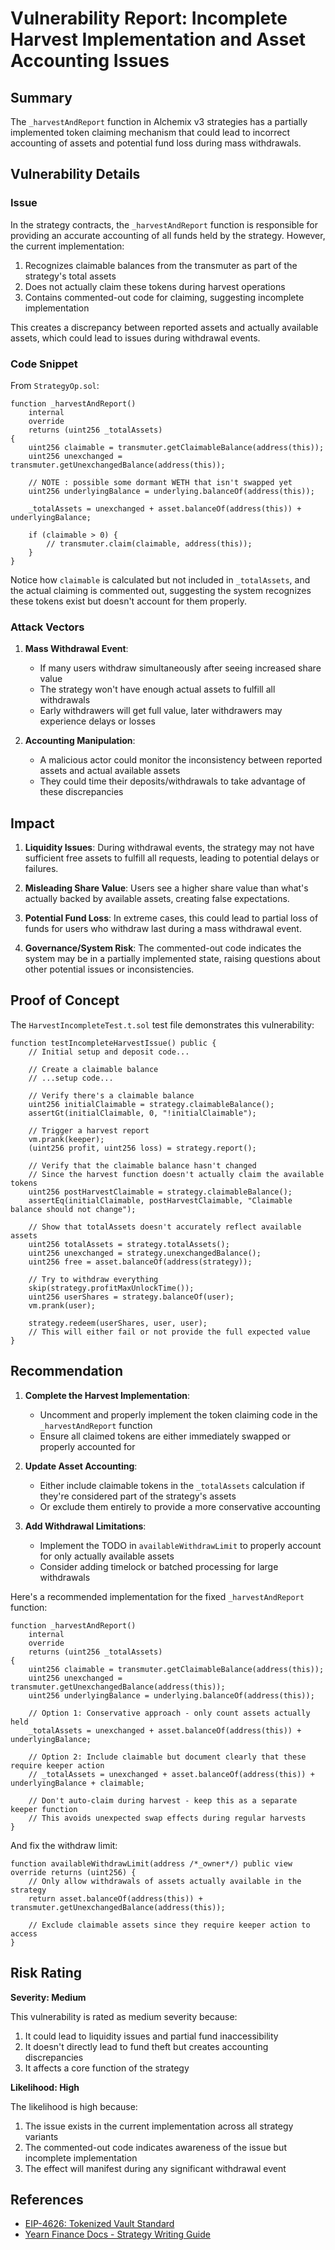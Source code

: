 # Vulnerability Report: Incomplete Harvest Implementation and Asset Accounting Issues

## Summary
The `_harvestAndReport` function in Alchemix v3 strategies has a partially implemented token claiming mechanism that could lead to incorrect accounting of assets and potential fund loss during mass withdrawals.

## Vulnerability Details

### Issue
In the strategy contracts, the `_harvestAndReport` function is responsible for providing an accurate accounting of all funds held by the strategy. However, the current implementation:

1. Recognizes claimable balances from the transmuter as part of the strategy's total assets
2. Does not actually claim these tokens during harvest operations
3. Contains commented-out code for claiming, suggesting incomplete implementation

This creates a discrepancy between reported assets and actually available assets, which could lead to issues during withdrawal events.

### Code Snippet
From `StrategyOp.sol`:
```solidity
function _harvestAndReport()
    internal
    override
    returns (uint256 _totalAssets)
{
    uint256 claimable = transmuter.getClaimableBalance(address(this));        
    uint256 unexchanged = transmuter.getUnexchangedBalance(address(this));

    // NOTE : possible some dormant WETH that isn't swapped yet
    uint256 underlyingBalance = underlying.balanceOf(address(this));

    _totalAssets = unexchanged + asset.balanceOf(address(this)) + underlyingBalance;

    if (claimable > 0) {
        // transmuter.claim(claimable, address(this));
    }
}
```

Notice how `claimable` is calculated but not included in `_totalAssets`, and the actual claiming is commented out, suggesting the system recognizes these tokens exist but doesn't account for them properly.

### Attack Vectors

1. **Mass Withdrawal Event**:
   - If many users withdraw simultaneously after seeing increased share value
   - The strategy won't have enough actual assets to fulfill all withdrawals
   - Early withdrawers will get full value, later withdrawers may experience delays or losses

2. **Accounting Manipulation**:
   - A malicious actor could monitor the inconsistency between reported assets and actual available assets
   - They could time their deposits/withdrawals to take advantage of these discrepancies

## Impact

1. **Liquidity Issues**: During withdrawal events, the strategy may not have sufficient free assets to fulfill all requests, leading to potential delays or failures.

2. **Misleading Share Value**: Users see a higher share value than what's actually backed by available assets, creating false expectations.

3. **Potential Fund Loss**: In extreme cases, this could lead to partial loss of funds for users who withdraw last during a mass withdrawal event.

4. **Governance/System Risk**: The commented-out code indicates the system may be in a partially implemented state, raising questions about other potential issues or inconsistencies.

## Proof of Concept
The `HarvestIncompleteTest.t.sol` test file demonstrates this vulnerability:

```solidity
function testIncompleteHarvestIssue() public {
    // Initial setup and deposit code...
    
    // Create a claimable balance
    // ...setup code...
    
    // Verify there's a claimable balance
    uint256 initialClaimable = strategy.claimableBalance();
    assertGt(initialClaimable, 0, "!initialClaimable");
    
    // Trigger a harvest report
    vm.prank(keeper);
    (uint256 profit, uint256 loss) = strategy.report();
    
    // Verify that the claimable balance hasn't changed
    // Since the harvest function doesn't actually claim the available tokens
    uint256 postHarvestClaimable = strategy.claimableBalance();
    assertEq(initialClaimable, postHarvestClaimable, "Claimable balance should not change");
    
    // Show that totalAssets doesn't accurately reflect available assets
    uint256 totalAssets = strategy.totalAssets();
    uint256 unexchanged = strategy.unexchangedBalance();
    uint256 free = asset.balanceOf(address(strategy));
    
    // Try to withdraw everything
    skip(strategy.profitMaxUnlockTime());
    uint256 userShares = strategy.balanceOf(user);
    vm.prank(user);
    
    strategy.redeem(userShares, user, user);
    // This will either fail or not provide the full expected value
}
```

## Recommendation

1. **Complete the Harvest Implementation**:
   - Uncomment and properly implement the token claiming code in the `_harvestAndReport` function
   - Ensure all claimed tokens are either immediately swapped or properly accounted for

2. **Update Asset Accounting**:
   - Either include claimable tokens in the `_totalAssets` calculation if they're considered part of the strategy's assets
   - Or exclude them entirely to provide a more conservative accounting

3. **Add Withdrawal Limitations**:
   - Implement the TODO in `availableWithdrawLimit` to properly account for only actually available assets
   - Consider adding timelock or batched processing for large withdrawals

Here's a recommended implementation for the fixed `_harvestAndReport` function:

```solidity
function _harvestAndReport()
    internal
    override
    returns (uint256 _totalAssets)
{
    uint256 claimable = transmuter.getClaimableBalance(address(this));
    uint256 unexchanged = transmuter.getUnexchangedBalance(address(this));
    uint256 underlyingBalance = underlying.balanceOf(address(this));
    
    // Option 1: Conservative approach - only count assets actually held
    _totalAssets = unexchanged + asset.balanceOf(address(this)) + underlyingBalance;
    
    // Option 2: Include claimable but document clearly that these require keeper action
    // _totalAssets = unexchanged + asset.balanceOf(address(this)) + underlyingBalance + claimable;
    
    // Don't auto-claim during harvest - keep this as a separate keeper function
    // This avoids unexpected swap effects during regular harvests
}
```

And fix the withdraw limit:

```solidity
function availableWithdrawLimit(address /*_owner*/) public view override returns (uint256) {
    // Only allow withdrawals of assets actually available in the strategy
    return asset.balanceOf(address(this)) + transmuter.getUnexchangedBalance(address(this));
    
    // Exclude claimable assets since they require keeper action to access
}
```

## Risk Rating
**Severity: Medium**

This vulnerability is rated as medium severity because:
1. It could lead to liquidity issues and partial fund inaccessibility
2. It doesn't directly lead to fund theft but creates accounting discrepancies
3. It affects a core function of the strategy

**Likelihood: High**

The likelihood is high because:
1. The issue exists in the current implementation across all strategy variants
2. The commented-out code indicates awareness of the issue but incomplete implementation
3. The effect will manifest during any significant withdrawal event

## References
- [EIP-4626: Tokenized Vault Standard](https://eips.ethereum.org/EIPS/eip-4626)
- [Yearn Finance Docs - Strategy Writing Guide](https://docs.yearn.fi/developers/v3/strategy_writing_guide) 
